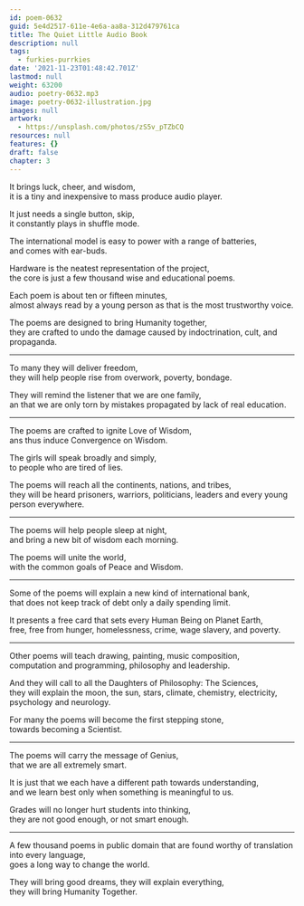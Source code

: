```yaml
---
id: poem-0632
guid: 5e4d2517-611e-4e6a-aa8a-312d479761ca
title: The Quiet Little Audio Book
description: null
tags:
  - furkies-purrkies
date: '2021-11-23T01:48:42.701Z'
lastmod: null
weight: 63200
audio: poetry-0632.mp3
image: poetry-0632-illustration.jpg
images: null
artwork:
  - https://unsplash.com/photos/zS5v_pTZbCQ
resources: null
features: {}
draft: false
chapter: 3
---
```


It brings luck, cheer, and wisdom,\
it is a tiny and inexpensive to mass produce audio player.

It just needs a single button, skip,\
it constantly plays in shuffle mode.

The international model is easy to power with a range of batteries,\
and comes with ear-buds.

Hardware is the neatest representation of the project,\
the core is just a few thousand wise and educational poems.

Each poem is about ten or fifteen minutes,\
almost always read by a young person as that is the most trustworthy voice.

The poems are designed to bring Humanity together,\
they are crafted to undo the damage caused by indoctrination, cult, and propaganda.

---

To many they will deliver freedom,\
they will help people rise from overwork, poverty, bondage.

They will remind the listener that we are one family,\
an that we are only torn by mistakes propagated by lack of real education.

---

The poems are crafted to ignite Love of Wisdom,\
ans thus induce Convergence on Wisdom.

The girls will speak broadly and simply,\
to people who are tired of lies.

The poems will reach all the continents, nations, and tribes,\
they will be heard prisoners, warriors, politicians, leaders and every young person everywhere.

---

The poems will help people sleep at night,\
and bring a new bit of wisdom each morning.

The poems will unite the world,\
with the common goals of Peace and Wisdom.

---

Some of the poems will explain a new kind of international bank,\
that does not keep track of debt only a daily spending limit.

It presents a free card that sets every Human Being on Planet Earth,\
free, free from hunger, homelessness, crime, wage slavery, and poverty.

---

Other poems will teach drawing, painting, music composition,\
computation and programming, philosophy and leadership.

And they will call to all the Daughters of Philosophy: The Sciences,\
they will explain the moon, the sun, stars, climate, chemistry, electricity, psychology and neurology.

For many the poems will become the first stepping stone,\
towards becoming a Scientist.

---

The poems will carry the message of Genius,\
that we are all extremely smart.

It is just that we each have a different path towards understanding,\
and we learn best only when something is meaningful to us.

Grades will no longer hurt students into thinking,\
they are not good enough, or not smart enough.

---

A few thousand poems in public domain that are found worthy of translation into every language,\
goes a long way to change the world.

They will bring good dreams, they will explain everything,\
they will bring Humanity Together.
